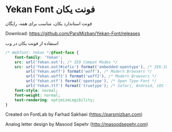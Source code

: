 # Yekan Font فونت یکان
فونت استاندارد یکان، مناسب برای همه، رایگان

Download: https://github.com/ParsMizban/Yekan-Font/releases

استفاده از فونت یکان در وب

```css
/* Webfont: Yekan */@font-face {
    font-family: 'Yekan';
    src: url('Yekan.eot'); /* IE9 Compat Modes */
    src: url('Yekan.eot?#iefix') format('embedded-opentype'), /* IE6-IE8 */
         url('Yekan.woff') format('woff'), /* Modern Browsers */
         url('Yekan.woff2') format('woff2'), /* Modern Browsers */
         url('Yekan.otf') format('opentype'), /* Open Type Font */
         url('Yekan.ttf') format('truetype'); /* Safari, Android, iOS */
    font-style: normal;
    font-weight: normal;
    text-rendering: optimizeLegibility;
}
```

Created on FontLab by Farhad Sakhaei (https://parsmizban.com)

Analog letter design by Masood Sepehr (http://masoodsepehr.com)
